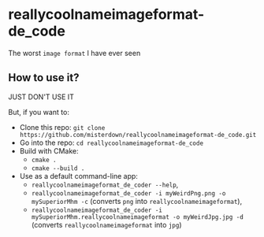 # reallycoolnameimageformat-de_code
The worst `image format` I have ever seen

## How to use it?
JUST DON'T USE IT

But, if you want to:
- Clone this repo: ```git clone https://github.com/misterdown/reallycoolnameimageformat-de_code.git```
- Go into the repo: ```cd reallycoolnameimageformat-de_code```
- Build with CMake:
  - ```cmake .```
  - ```cmake --build .```
- Use as a default command-line app: 
  - ```reallycoolnameimageformat_de_coder --help```,
  - ```reallycoolnameimageformat_de_coder -i myWeirdPng.png -o mySuperiorMhm -c``` (converts `png` into `reallycoolnameimageformat`),
  - ```reallycoolnameimageformat_de_coder -i mySuperiorMhm.reallycoolnameimageformat -o myWeirdJpg.jpg -d``` (converts `reallycoolnameimageformat` into `jpg`)